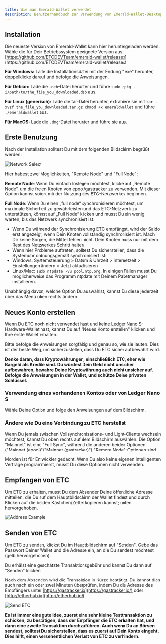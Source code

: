 ```yaml
---
title: Wie man Emerald-Wallet verwendet
description: Benutzerhandbuch zur Verwendung von Emerald-Wallet-Desktop
---
```

## Installation

Die neueste Version von Emerald-Wallet kann hier heruntergeladen werden. Wähle die für Dein Betriebssystem geeignete Version aus:
[https://github.com/ETCDEVTeam/emerald-wallet/releases](https://github.com/ETCDEVTeam/emerald-wallet/releases)

**Für Windows:** Lade die Installationsdatei mit der Endung ".exe" herunter, doppelklicke darauf und befolge die Anweisungen.

**Für Debian:** Lade die `.deb`-Datei herunter und führe `sudo dpkg -i/path/to/the_file_you_downloaded.deb` aus.

**Für Linux (generisch):** Lade die tar-Datei herunter, extrahiere sie mit `tar -xvzf the_file_you_downloaded.tar.gz`, `chmod +x emeraldwallet` und führe `./emeraldwallet` aus.

**Für MacOS:** Lade die `.dmg`-Datei herunter und führe sie aus.

## Erste Benutzung

Nach der Installation solltest Du mit dem folgenden Bildschirm begrüßt werden:

![Network Select](./network_select.png)

Hier habest zwei Möglichkeiten, "Remote Node" und "Full Node":

**Remote Node**: Wenn Du einfach loslegen möchtest, klicke auf „Remote Node“, um die freien Knoten von epool/gastracker zu verwenden. Mit dieser Option kannst sofort mit der Nutzung des ETC-Netzwerkes beginnen.

**Full Node**: Wenn Du einen „full node“ synchronisieren möchtest, um maximale Sicherheit zu gewährleisten und das ETC-Netzwerk zu unterstützen, könnst auf „Full Node“ klicken und musst Du ein wenig warten, bis das Netzwerk synchronisiert ist.

- Wenn Du während der Synchronisierung ETC empfängst, wird der Saldo erst angezeigt, wenn Dein Knoten vollständig synchronisiert ist. Mach Dir keine Sorgen, die Mittel fehlen nicht. Dein Knoten muss nur mit dem Rest des Netzwerkes Schritt halten
- Wenn hier Probleme auftreten, solltest Du sicherstellen, dass die Systemuhr ordnungsgemäß synchronisiert ist:
- Windows: Systemsteuerung > Datum & Uhrzeit > Internetzeit > Einstellungen ändern > Jetzt aktualisieren
- Linux/Mac: `sudo ntpdate -vu pool.ntp.org`. In einigen Fällen musst Du möglicherweise das Programm ntpdate mit Deinem Paketmanager installieren.

Unabhängig davon, welche Option Du auswählst, kannst Du diese jederzeit über das Menü oben rechts ändern.

## Neues Konto erstellen

Wenn Du ETC noch nicht verwendet hast und keine Ledger Nano S-Hardware-Wallet hast, kannst Du auf "Neues Konto erstellen" klicken und Ihre erste Wallet erhalten.

Bitte befolge die Anweisungen sorgfältig und genau so, wie sie lauten. Dies ist der beste Weg, um sicherzustellen, dass Du ETC sicher aufbewahrt wird.

**Denke daran, dass Kryptowährungen, einschließlich ETC, eher wie Bargeld als Kredite sind. Du würdest Dein Geld nicht unsicher aufbewahren, bewahre Deine Kryptowährung auch nicht unsicher auf. Befolge die Anweisungen in der Wallet, und schütze Deine privaten Schlüssel.**

### Verwendung eines vorhandenen Kontos oder von Ledger Nano S

Wähle Deine Option und folge den Anweisungen auf dem Bildschirm.

### Ändere wie Du eine Verbindung zu ETC herstellst

Wenn Du jemals zwischen Vollsynchronisations- und Light-Clients wechseln möchtest, kannst Du oben rechts auf dem Bildschirm auswählen. Die Option "Mainnet" ist eine "Full Sync", während die anderen beiden Optionen ("Mainnet (epool)"/"Mainnet (gastracker)") "Remote Node"-Optionen sind.

Morden ist für Entwickler gedacht. Wenn Du also keine eigenen intelligenten Verträge programmierst, musst Du diese Optionen nicht verwenden.

## Empfangen von ETC

Um ETC zu erhalten, musst Du dem Absender Deine öffentliche Adresse mitteilen, die Du auf dem Hauptbildschirm der Wallet findest und durch Klicken auf die beiden Kästchen/Zettel kopieren kannst; unten hervorgehoben.

![Address Example](./address_example.png)

## Senden von ETC

Um ETC zu senden, klickst Du im Hauptbildschirm auf "Senden". Gebe das Passwort Deiner Wallet und die Adresse ein, an die Du sendest möchtest (gelb hervorgehoben).

Du erhälst eine geschätzte Transaktionsgebühr und kannst Du dann auf "Senden" klicken.

Nach dem Absenden wird die Transaktion in Kürze bestätigt. Du kannst dies auch nach ein oder zwei Minuten überprüfen, indem Du die Adresse des Empfängers unter [https://gastracker.io](https://gastracker.io/) oder [http://etherhub.io](http://etherhub.io/)

![Send ETC](./send_etc.png)

**Es ist immer eine gute Idee, zuerst eine sehr kleine Testtransaktion zu schicken, zu bestätigen, dass der Empfänger die ETC erhalten hat, und dann eine zweite Transaktion durchzuführen. Auch wenn Du an Börsen sendest, solltest Du sicherstellen, dass es zuerst auf Dein Konto eingeht. Dies hilft, einen versehentlichen Verlust von ETC zu verhindern.**